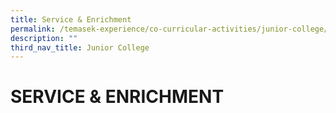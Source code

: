 ```yaml
---
title: Service & Enrichment
permalink: /temasek-experience/co-curricular-activities/junior-college/service-n-enrichment/
description: ""
third_nav_title: Junior College
---
```

# SERVICE & ENRICHMENT

